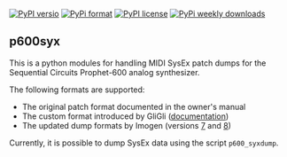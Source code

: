 [![PyPI versio](https://img.shields.io/pypi/v/p600syx)](https://pypi.org/project/p600syx/)
[![PyPi format](https://img.shields.io/pypi/format/p600syx)](https://pypi.org/project/p600syx/)
[![PyPI license](https://img.shields.io/pypi/l/p600syx)](https://pypi.org/project/p600syx/)
[![PyPi weekly downloads](https://img.shields.io/pypi/dw/p600syx)](https://pypi.org/project/p600syx/)

## p600syx

This is a python modules for handling MIDI SysEx patch dumps for the
Sequential Circuits Prophet-600 analog synthesizer.

The following formats are supported:

* The original patch format documented in the owner's manual
* The custom format introduced by GliGli ([documentation](https://github.com/gligli/p600fw/blob/master/documentation/sysex_format.ods))
* The updated dump formats by Imogen (versions [7]() and [8]())

Currently, it is possible to dump SysEx data using the script `p600_syxdump`.
